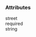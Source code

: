 <div class="attributes"undefinedundefined><div class="attributesTitle"undefined><h3 class="attributesTitleText"undefined>Attributes</h3></div><div class="attributesList"undefined><div class="attributeObject"undefined><div class="attributeObjectMembers"undefined><div class="attributeObjectMemberContainer"undefined><div class="attributeObjectMember isExpanded"undefined><div class="attributeObjectMemberToggle"undefined><div class="attributeToggle isExpanded"undefined><span class="attributeToggleIcon"undefined></span></div></div><div class="attributeObjectMemberKey"undefined><div class="attributeKey"undefined>street</div></div><div class="attributeObjectMemberRequirement"undefined><div class="attributeRequirement isRequired"undefined><span class="attributeRequirementIcon"undefined></span><span class="attributeRequirementTooltip"undefined><div class="attributeTooltip"undefined><span class="attributeTooltipText"undefined>required</span></div></span></div></div><div class="attributeObjectMemberDescription"undefined><noscriptundefined></noscript></div><div class="attributeObjectMemberType"undefined><div class="attributeType"undefined>string</div></div></div></div></div></div></div></div>